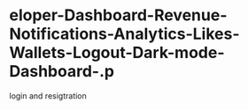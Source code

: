 # eloper-Dashboard-Revenue-Notifications-Analytics-Likes-Wallets-Logout-Dark-mode-Dashboard-.p
login and resigtration
